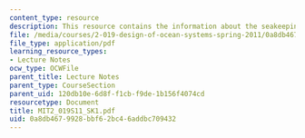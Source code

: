 ```yaml
---
content_type: resource
description: This resource contains the information about the seakeeping (I).
file: /media/courses/2-019-design-of-ocean-systems-spring-2011/0a8db4679928bbf62bc46addbc709432_MIT2_019S11_SK1.pdf
file_type: application/pdf
learning_resource_types:
- Lecture Notes
ocw_type: OCWFile
parent_title: Lecture Notes
parent_type: CourseSection
parent_uid: 120db10e-6d8f-f1cb-f9de-1b156f4074cd
resourcetype: Document
title: MIT2_019S11_SK1.pdf
uid: 0a8db467-9928-bbf6-2bc4-6addbc709432
---
```

